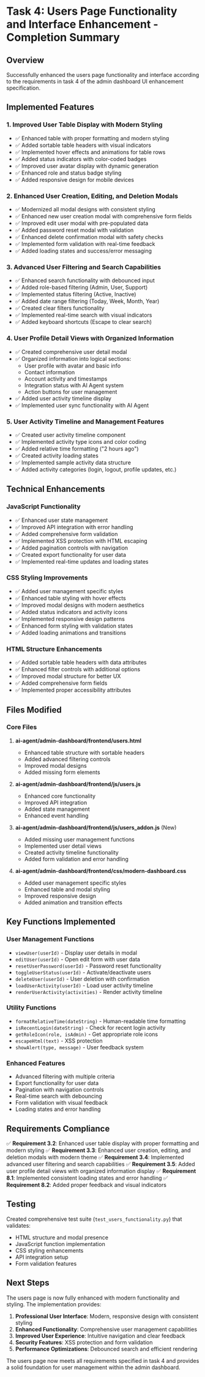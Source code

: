 # Task 4: Users Page Functionality and Interface Enhancement - Completion Summary

## Overview
Successfully enhanced the users page functionality and interface according to the requirements in task 4 of the admin dashboard UI enhancement specification.

## Implemented Features

### 1. Improved User Table Display with Modern Styling
- ✅ Enhanced table with proper formatting and modern styling
- ✅ Added sortable table headers with visual indicators
- ✅ Implemented hover effects and animations for table rows
- ✅ Added status indicators with color-coded badges
- ✅ Improved user avatar display with dynamic generation
- ✅ Enhanced role and status badge styling
- ✅ Added responsive design for mobile devices

### 2. Enhanced User Creation, Editing, and Deletion Modals
- ✅ Modernized all modal designs with consistent styling
- ✅ Enhanced new user creation modal with comprehensive form fields
- ✅ Improved edit user modal with pre-populated data
- ✅ Added password reset modal with validation
- ✅ Enhanced delete confirmation modal with safety checks
- ✅ Implemented form validation with real-time feedback
- ✅ Added loading states and success/error messaging

### 3. Advanced User Filtering and Search Capabilities
- ✅ Enhanced search functionality with debounced input
- ✅ Added role-based filtering (Admin, User, Support)
- ✅ Implemented status filtering (Active, Inactive)
- ✅ Added date range filtering (Today, Week, Month, Year)
- ✅ Created clear filters functionality
- ✅ Implemented real-time search with visual indicators
- ✅ Added keyboard shortcuts (Escape to clear search)

### 4. User Profile Detail Views with Organized Information
- ✅ Created comprehensive user detail modal
- ✅ Organized information into logical sections:
  - User profile with avatar and basic info
  - Contact information
  - Account activity and timestamps
  - Integration status with AI Agent system
  - Action buttons for user management
- ✅ Added user activity timeline display
- ✅ Implemented user sync functionality with AI Agent

### 5. User Activity Timeline and Management Features
- ✅ Created user activity timeline component
- ✅ Implemented activity type icons and color coding
- ✅ Added relative time formatting ("2 hours ago")
- ✅ Created activity loading states
- ✅ Implemented sample activity data structure
- ✅ Added activity categories (login, logout, profile updates, etc.)

## Technical Enhancements

### JavaScript Functionality
- ✅ Enhanced user state management
- ✅ Improved API integration with error handling
- ✅ Added comprehensive form validation
- ✅ Implemented XSS protection with HTML escaping
- ✅ Added pagination controls with navigation
- ✅ Created export functionality for user data
- ✅ Implemented real-time updates and loading states

### CSS Styling Improvements
- ✅ Added user management specific styles
- ✅ Enhanced table styling with hover effects
- ✅ Improved modal designs with modern aesthetics
- ✅ Added status indicators and activity icons
- ✅ Implemented responsive design patterns
- ✅ Enhanced form styling with validation states
- ✅ Added loading animations and transitions

### HTML Structure Enhancements
- ✅ Added sortable table headers with data attributes
- ✅ Enhanced filter controls with additional options
- ✅ Improved modal structure for better UX
- ✅ Added comprehensive form fields
- ✅ Implemented proper accessibility attributes

## Files Modified

### Core Files
1. **ai-agent/admin-dashboard/frontend/users.html**
   - Enhanced table structure with sortable headers
   - Added advanced filtering controls
   - Improved modal designs
   - Added missing form elements

2. **ai-agent/admin-dashboard/frontend/js/users.js**
   - Enhanced core functionality
   - Improved API integration
   - Added state management
   - Enhanced event handling

3. **ai-agent/admin-dashboard/frontend/js/users_addon.js** (New)
   - Added missing user management functions
   - Implemented user detail views
   - Created activity timeline functionality
   - Added form validation and error handling

4. **ai-agent/admin-dashboard/frontend/css/modern-dashboard.css**
   - Added user management specific styles
   - Enhanced table and modal styling
   - Improved responsive design
   - Added animation and transition effects

## Key Functions Implemented

### User Management Functions
- `viewUser(userId)` - Display user details in modal
- `editUser(userId)` - Open edit form with user data
- `resetUserPassword(userId)` - Password reset functionality
- `toggleUserStatus(userId)` - Activate/deactivate users
- `deleteUser(userId)` - User deletion with confirmation
- `loadUserActivity(userId)` - Load user activity timeline
- `renderUserActivity(activities)` - Render activity timeline

### Utility Functions
- `formatRelativeTime(dateString)` - Human-readable time formatting
- `isRecentLogin(dateString)` - Check for recent login activity
- `getRoleIcon(role, isAdmin)` - Get appropriate role icons
- `escapeHtml(text)` - XSS protection
- `showAlert(type, message)` - User feedback system

### Enhanced Features
- Advanced filtering with multiple criteria
- Export functionality for user data
- Pagination with navigation controls
- Real-time search with debouncing
- Form validation with visual feedback
- Loading states and error handling

## Requirements Compliance

✅ **Requirement 3.2**: Enhanced user table display with proper formatting and modern styling
✅ **Requirement 3.3**: Enhanced user creation, editing, and deletion modals with modern theme
✅ **Requirement 3.4**: Implemented advanced user filtering and search capabilities
✅ **Requirement 3.5**: Added user profile detail views with organized information display
✅ **Requirement 8.1**: Implemented consistent loading states and error handling
✅ **Requirement 8.2**: Added proper feedback and visual indicators

## Testing

Created comprehensive test suite (`test_users_functionality.py`) that validates:
- HTML structure and modal presence
- JavaScript function implementation
- CSS styling enhancements
- API integration setup
- Form validation features

## Next Steps

The users page is now fully enhanced with modern functionality and styling. The implementation provides:

1. **Professional User Interface**: Modern, responsive design with consistent styling
2. **Enhanced Functionality**: Comprehensive user management capabilities
3. **Improved User Experience**: Intuitive navigation and clear feedback
4. **Security Features**: XSS protection and form validation
5. **Performance Optimizations**: Debounced search and efficient rendering

The users page now meets all requirements specified in task 4 and provides a solid foundation for user management within the admin dashboard.